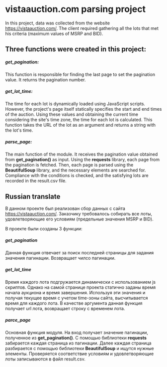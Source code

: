 # vistaauction.com parsing project


In this project, data was collected from the website https://vistaauction.com/. The client required gathering all the lots that met his criteria (maximum values of MSRP and BID).

## Three functions were created in this project:

##### get_pagination: 
This function is responsible for finding the last page to set the pagination value. It returns the pagination number.

##### get_lot_time:
The time for each lot is dynamically loaded using JavaScript scripts. However, the project's page itself statically specifies the start and end times of the auction. Using these values and obtaining the current time considering the site's time zone, the time for each lot is calculated. This function takes the URL of the lot as an argument and returns a string with the lot's time.

##### parse_page:
The main function of the module. It receives the pagination value obtained from **get_pagination()** as input. Using the **requests** library, each page from the pagination is fetched. Then, each page is parsed using the **BeautifulSoup** library, and the necessary elements are searched for. Compliance with the conditions is checked, and the satisfying lots are recorded in the result.csv file.

## Russian translate

В данном проекте был реализован сбор данных с сайта https://vistaauction.com/. Заказчику требовалось собирать все лоты, удовлетворяющие его условиям (предельные значения MSRP и BID).

В проекте были созданы 3 функции:
##### get_pagination
Данная функция отвечает за поиск последней страницы для задания значения пагинации. Возвращает чилсо пагинации.

##### get_lot_time
Время каждого лота подгружается динамически с использованием js скриптов. Однако на самой странице проекта статично заданы время начала аукциона и время завершения. Используя эти значения и получая текущее время с учетом time-зоны сайта, высчитывается время для каждого лота. 
В качестве аргумента данная функция получает url лота, возвращает строку с временем лота.

##### parce_page
Основная функция модуля. На вход получает значение пагинации, полученное из **get_pagination()**.
С помощью библиотеки **requests** забирается каждая страница из пагинации. Далее каждая страница разбирается с помощью библиотеки **BeautifulSoup** и ищутся нужные элементы. Проверяется соответствие условиям и удовлетворяющие лоты записываются в файл result.csv.

